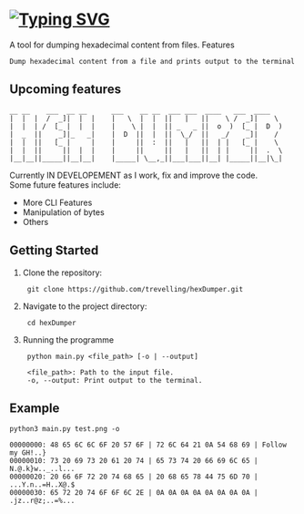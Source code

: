 # [![Typing SVG](https://readme-typing-svg.demolab.com?font=Fira+Code&weight=500&size=21&pause=1000&color=52F785&random=false&width=435&lines=HEX+DUMPER)](https://git.io/typing-svg)


A tool for dumping hexadecimal content from files.
Features

    Dump hexadecimal content from a file and prints output to the terminal

## Upcoming features 

    __ __    ___  __ __      ___    __ __  ___ ___  ____   ___  ____  
    |  |  |  /  _]|  |  |    |   \  |  |  ||   |   ||    \ /  _]|    \ 
    |  |  | /  [_ |  |  |    |    \ |  |  || _   _ ||  o  )  [_ |  D  )
    |  _  ||    _]|_   _|    |  D  ||  |  ||  \_/  ||   _/    _]|    / 
    |  |  ||   [_ |     |    |     ||  :  ||   |   ||  | |   [_ |    \ 
    |  |  ||     ||  |  |    |     ||     ||   |   ||  | |     ||  .  \
    |__|__||_____||__|__|    |_____| \__,_||___|___||__| |_____||__|\_|

Currently IN DEVELOPEMENT as I work, fix and improve the code.  
Some future features include:

- More CLI Features
- Manipulation of bytes
- Others

## Getting Started

1. Clone the repository:

        git clone https://github.com/trevelling/hexDumper.git

2. Navigate to the project directory:

        cd hexDumper

3. Running the programme

        python main.py <file_path> [-o | --output]

        <file_path>: Path to the input file.
        -o, --output: Print output to the terminal.

## Example

    python3 main.py test.png -o

    00000000: 48 65 6C 6C 6F 20 57 6F | 72 6C 64 21 0A 54 68 69 | Follow my GH!..}
    00000010: 73 20 69 73 20 61 20 74 | 65 73 74 20 66 69 6C 65 | N.@.k}w.._..l...
    00000020: 20 66 6F 72 20 74 68 65 | 20 68 65 78 44 75 6D 70 | ...Y.n..=H..X@.$
    00000030: 65 72 20 74 6F 6F 6C 2E | 0A 0A 0A 0A 0A 0A 0A 0A | .jz..r@z;..=%...
